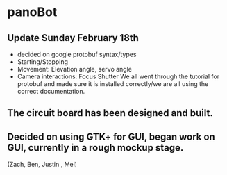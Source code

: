 # panoBot

## Update Sunday February 18th

- decided on google protobuf syntax/types
- Starting/Stopping 
- Movement:
	Elevation angle, servo angle
- Camera interactions:
	Focus
	Shutter
We all went through the tutorial for protobuf and made sure it is installed correctly/we are all using the correct documentation.

## The circuit board has been designed and built.

## Decided on using GTK+ for GUI, began work on GUI, currently in a rough mockup stage.
(Zach, Ben, Justin , Mel)